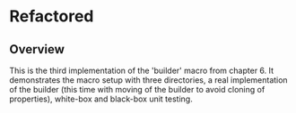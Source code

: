 # Refactored

## Overview

This is the third implementation of the 'builder' macro from chapter 6. It
demonstrates the macro setup with three directories, a real implementation of
the builder (this time with moving of the builder to avoid cloning of
properties), white-box and black-box unit testing.
